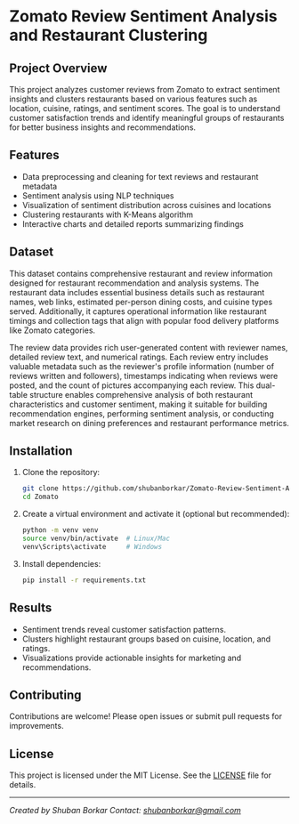 
# Zomato Review Sentiment Analysis and Restaurant Clustering

## Project Overview

This project analyzes customer reviews from Zomato to extract sentiment insights and clusters restaurants based on various features such as location, cuisine, ratings, and sentiment scores. The goal is to understand customer satisfaction trends and identify meaningful groups of restaurants for better business insights and recommendations.

## Features

- Data preprocessing and cleaning for text reviews and restaurant metadata
- Sentiment analysis using NLP techniques
- Visualization of sentiment distribution across cuisines and locations
- Clustering restaurants with K-Means algorithm
- Interactive charts and detailed reports summarizing findings

## Dataset

This dataset contains comprehensive restaurant and review information designed for restaurant recommendation and analysis systems. The restaurant data includes essential business details such as restaurant names, web links, estimated per-person dining costs, and cuisine types served. Additionally, it captures operational information like restaurant timings and collection tags that align with popular food delivery platforms like Zomato categories.

The review data provides rich user-generated content with reviewer names, detailed review text, and numerical ratings. Each review entry includes valuable metadata such as the reviewer's profile information (number of reviews written and followers), timestamps indicating when reviews were posted, and the count of pictures accompanying each review. This dual-table structure enables comprehensive analysis of both restaurant characteristics and customer sentiment, making it suitable for building recommendation engines, performing sentiment analysis, or conducting market research on dining preferences and restaurant performance metrics.


## Installation

1. Clone the repository:
   ```bash
   git clone https://github.com/shubanborkar/Zomato-Review-Sentiment-Analysis-And-Restaurant-Clustering.git
   cd Zomato


2. Create a virtual environment and activate it (optional but recommended):

   ```bash
   python -m venv venv
   source venv/bin/activate  # Linux/Mac
   venv\Scripts\activate     # Windows
   ```

3. Install dependencies:

   ```bash
   pip install -r requirements.txt
   ```

## Results

* Sentiment trends reveal customer satisfaction patterns.
* Clusters highlight restaurant groups based on cuisine, location, and ratings.
* Visualizations provide actionable insights for marketing and recommendations.

## Contributing

Contributions are welcome! Please open issues or submit pull requests for improvements.

## License

This project is licensed under the MIT License. See the [LICENSE](LICENSE) file for details.

---

*Created by Shuban Borkar*
*Contact: [shubanborkar@gmail.com](mailto:shubanborkar@gmail.com)*

```
